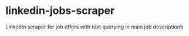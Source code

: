 # linkedin-jobs-scraper
LinkedIn scraper for job offers with text querying in main job descriptionb
